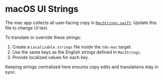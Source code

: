 # macOS UI Strings

The mac app collects all user‑facing copy in [`MacStrings.swift`](MacStrings.swift).
Update this file to change UI text.

To translate or override these strings:

1. Create a `Localizable.strings` file inside the `tdo-mac` target.
2. Use the same keys as the English strings defined in `MacStrings`.
3. Provide localized values for each key.

Keeping strings centralized here ensures copy edits and translations stay in sync.
